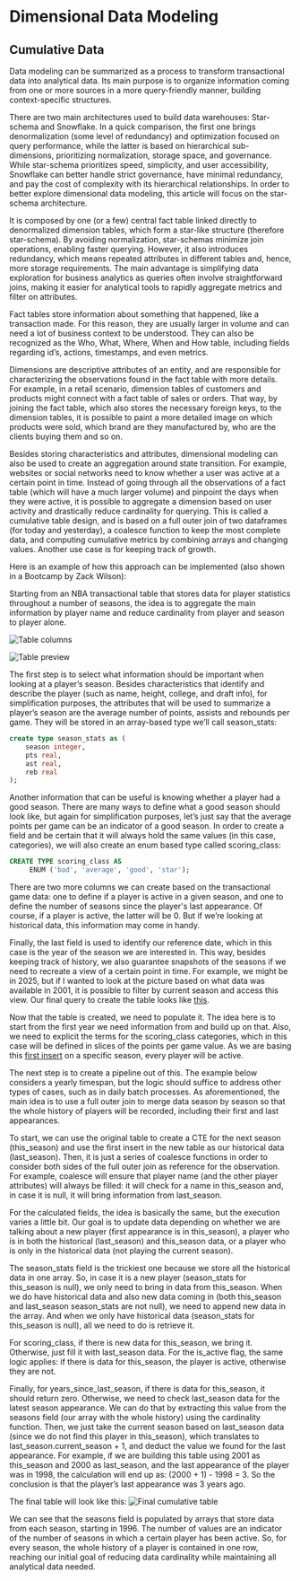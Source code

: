 # Dimensional Data Modeling
## Cumulative Data

Data modeling can be summarized as a process to transform transactional data into analytical data. Its main purpose is to organize information coming from one or more sources in a more query-friendly manner, building context-specific structures. 

There are two main architectures used to build data warehouses: Star-schema and Snowflake. In a quick comparison, the first one brings denormalization (some level of redundancy) and optimization focused on query performance, while the latter is based on hierarchical sub-dimensions, prioritizing normalization, storage space, and governance. While star-schema prioritizes speed, simplicity, and user accessibility, Snowflake can better handle strict governance, have minimal redundancy, and pay the cost of complexity with its hierarchical relationships. In order to better explore dimensional data modeling, this article will focus on the star-schema architecture.

It is composed by one (or a few) central fact table linked directly to denormalized dimension tables, which form a star-like structure (therefore star-schema). By avoiding normalization, star-schemas minimize join operations, enabling faster querying. However, it also introduces redundancy, which means repeated attributes in different tables and, hence, more storage requirements. The main advantage is simplifying data exploration for business analytics as queries often involve straightforward joins, making it easier for analytical tools to rapidly aggregate metrics and filter on attributes. 

Fact tables store information about something that happened, like a transaction made. For this reason, they are usually larger in volume and can need a lot of business context to be understood. They can also be recognized as the Who, What, Where, When and How table, including fields regarding id’s, actions, timestamps, and even metrics.

Dimensions are descriptive attributes of an entity, and are responsible for characterizing the observations found in the fact table with more details. For example, in a retail scenario, dimension tables of customers and products might connect with a fact table of sales or orders. That way, by joining the fact table, which also stores the necessary foreign keys, to the dimension tables, it is possible to paint a more detailed image on which products were sold, which brand are they manufactured by, who are the clients buying them and so on.

Besides storing characteristics and attributes, dimensional modeling can also be used to create an aggregation around state transition. For example, websites or social networks need to know whether a user was active at a certain point in time. Instead of going through all the observations of a fact table (which will have a much larger volume) and pinpoint the days when they were active, it is possible to aggregate a dimension based on user activity and drastically reduce cardinality for querying. This is called a cumulative table design, and is based on a full outer join of two dataframes (for today and yesterday), a coalesce function to keep the most complete data, and computing cumulative metrics by combining arrays and changing values. Another use case is for keeping track of growth.  

Here is an example of how this approach can be implemented (also shown in a Bootcamp by Zack Wilson):

Starting from an NBA transactional table that stores data for player statistics throughout a number of seasons, the idea is to aggregate the main information by player name and reduce cardinality from player and season to player alone. 

![Table columns](caminho-da-imagem.png)

![Table preview](caminho-da-imagem.png)

The first step is to select what information should be important when looking at a player’s season. Besides characteristics that identify and describe the player (such as name, height, college, and draft info), for simplification purposes, the attributes that will be used to summarize a player’s season are the average number of points, assists and rebounds per game. They will be stored in an array-based type we’ll call season_stats:

```sql
create type season_stats as (
	season integer,
	pts real,
	ast real,
	reb real
);
```
Another information that can be useful is knowing whether a player had a good season. There are many ways to define what a good season should look like, but again for simplification purposes, let’s just say that the average points per game can be an indicator of a good season. In order to create a field and be certain that it will always hold the same values (in this case, categories), we will also create an enum based type called scoring_class:

```sql
CREATE TYPE scoring_class AS
     ENUM ('bad', 'average', 'good', 'star');
```

There are two more columns we can create based on the transactional game data: one to define if a player is active in a given season, and one to define the number of seasons since the player's last appearance. Of course, if a player is active, the latter will be 0. But if we’re looking at historical data, this information may come in handy.

Finally, the last field is used to identify our reference date, which in this case is the year of the season we are interested in. This way, besides keeping track of history, we also guarantee snapshots of the seasons if we need to recreate a view of a certain point in time. For example, we might be in 2025, but if I wanted to look at the picture based on what data was available in 2001, it is possible to filter by current season and access this view. Our final query to create the table looks like [this](xxx.sql).

Now that the table is created, we need to populate it. The idea here is to start from the first year we need information from and build up on that. Also, we need to explicit the terms for the scoring_class categories, which in this case will be defined in slices of the points per game value. As we are basing this [first insert](yyy.sql) on a specific season, every player will be active.

The next step is to create a pipeline out of this. The example below considers a yearly timespan, but the logic should suffice to address other types of cases, such as in daily batch processes. As aforementioned, the main idea is to use a full outer join to merge data season by season so that the whole history of players will be recorded, including their first and last appearances. 

To start, we can use the original table to create a CTE for the next season (this_season) and use the first insert in the new table as our historical data (last_season). Then, it is just a series of coalesce functions in order to consider both sides of the full outer join as reference for the observation. For example, coalesce will ensure that player name (and the other player attributes) will always be filled: it will check for a name in this_season and, in case it is null, it will bring information from last_season.

For the calculated fields, the idea is basically the same, but the execution varies a little bit. Our goal is to update data depending on whether we are talking about a new player (first appearance is in this_season), a player who is in both the historical (last_season) and this_season data, or a player who is only in the historical data (not playing the current season).

The season_stats field is the trickiest one because we store all the historical data in one array. So, in case it is a new player (season_stats for this_season is null), we only need to bring in data from this_season. When we do have historical data and also new data coming in (both this_season and last_season season_stats are not null), we need to append new data in the array. And when we only have historical data (season_stats for this_season is null), all we need to do is retrieve it.

For scoring_class, if there is new data for this_season, we bring it. Otherwise, just fill it with last_season data. For the is_active flag, the same logic applies: if there is data for this_season, the player is active, otherwise they are not.

Finally, for years_since_last_season, if there is data for this_season, it should return zero. Otherwise, we need to check last_season data for the latest season appearance. We can do that by extracting this value from the seasons field (our array with the whole history) using the cardinality function. Then, we just take the current season based on last_season data (since we do not find this player in this_season), which translates to last_season.current_season + 1, and deduct the value we found for the last appearance. For example, if we are building this table using 2001 as this_season and 2000 as last_season, and the last appearance of the player was in 1998, the calculation will end up as: (2000 + 1) - 1998 = 3. So the conclusion is that the player’s last appearance was 3 years ago.

The final table will look like this:
![Final cumulative table](caminho-da-imagem.png)

We can see that the seasons field is populated by arrays that store data from each season, starting in 1996. The number of values are an indicator of the number of seasons in which a certain player has been active. So, for every season, the whole history of a player is contained in one row, reaching our initial goal of reducing data cardinality while maintaining all analytical data needed. 
